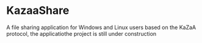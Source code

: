 # KazaaShare
A file sharing application for Windows and Linux users based on the KaZaA protocol, the applicatiothe project is still under construction

